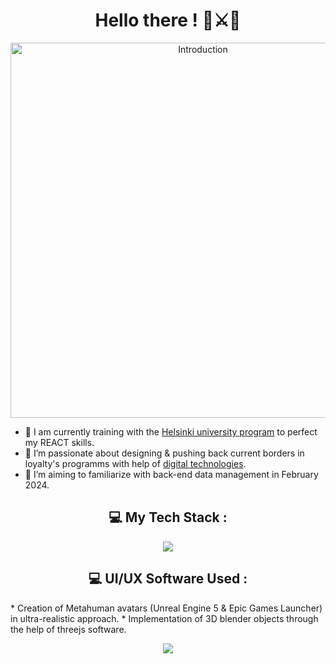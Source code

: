 <h1 align="center">Hello there ! 🥋⚔️🌌</h1>

<p align="center">
    <img width="600" src="https://github.com/devstackweb3/devstackweb3/assets/118926098/26d2024a-5f8b-4076-bc62-4275563fd3bd" alt="Introduction">
</p>

* 🔭 I am currently training with the [Helsinki university program](https://fullstackopen.com/en/part1/a_more_complex_state_debugging_react_apps) to perfect my REACT skills.
* 🌱 I’m passionate about designing & pushing back current borders in loyalty's programms with help of [digital technologies](https://ethereum.org/en/web3).
* 📝 I’m aiming to familiarize with back-end data management in February 2024.

<h2 align="center">💻 My Tech Stack :</h2>

<p align="center">
  <a href="https://skillicons.dev">
    <img src="https://skillicons.dev/icons?i=js,html,css,tailwind,react,nextjs" />
  </a>
</p>

<h2 align="center">💻 UI/UX Software Used :</h2>
* Creation of Metahuman avatars (Unreal Engine 5 & Epic Games Launcher) in ultra-realistic approach.
* Implementation of 3D blender objects through the help of threejs software. 
<p align="center">
  <a href="https://skillicons.dev">
    <img src="https://skillicons.dev/icons?i=blender,unreal,threejs" />
  </a>
</p>
